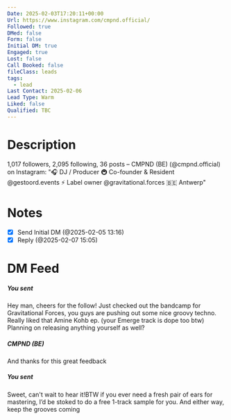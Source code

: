 ```yaml
---
Date: 2025-02-03T17:20:11+00:00
Url: https://www.instagram.com/cmpnd.official/
Followed: true
DMed: false
Form: false
Initial DM: true
Engaged: true
Lost: false
Call Booked: false
fileClass: leads
tags:
  - lead
Last Contact: 2025-02-06
Lead Type: Warm
Liked: false
Qualified: TBC
---
```

# Description
1,017 followers, 2,095 following, 36 posts – CMPND (BE) (@cmpnd.official) on Instagram: "🎧 DJ / Producer
🚇 Co-founder & Resident @gestoord.events
⚡ Label owner @gravitational.forces
🇧🇪 Antwerp"
# Notes

- [x] Send Initial DM (@2025-02-05 13:16)
- [x] Reply (@2025-02-07 15:05)

# DM Feed
##### You sent

Hey man, cheers for the follow! Just checked out the bandcamp for Gravitational Forces, you guys are pushing out some nice groovy techno. Really liked that Amine Kohb ep. (your Emerge track is dope too btw) Planning on releasing anything yourself as well?
##### CMPND (BE)
And thanks for this great feedback
##### You sent

Sweet, can't wait to hear it!BTW if you ever need a fresh pair of ears for mastering, I’d be stoked to do a free 1-track sample for you. And either way, keep the grooves coming
